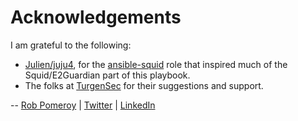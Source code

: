 # Acknowledgements

I am grateful to the following:

* [Julien/juju4](https://github.com/juju4), for the
  [ansible-squid](https://github.com/juju4/ansible-squid) role that inspired
  much of the Squid/E2Guardian part of this playbook.
* The folks at [TurgenSec](https://turgensec.com/) for their suggestions and
  support.

-- [Rob Pomeroy](https://pomeroy.me/contact "contact me via my website") |
[Twitter](https://twitter.com/robpomeroy "reach me on Twitter") |
[LinkedIn](https://linkedin/com/in/robpomeroy "connect via LinkedIn")